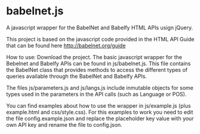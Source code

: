 # babelnet.js
A javascript wrapper for the BabelNet and Babelfy HTML APIs usign jQuery.

This project is based on the javascript code provided in the HTML API Guide that can be found here http://babelnet.org/guide

How to use: 
Download the project.
The basic javascript wrapper for the Bebelnet and Babelfy APIs can be found in js/babelnet.js. This file contains the BabelNet class that provides methods to access the different types of queries available through the BabelNet and Babelfy APIs.

The files js/parameters.js and js/langs.js include inmutable objects for some types used in the parameters in the API calls (such as Language or POS).

You can find examples about how to use the wrapper in js/example.js (plus example.html and css/style.css). For this examples to work you need to edit the file config.example.json and replace the placeholder key value with your own API key and rename the file to config.json.





